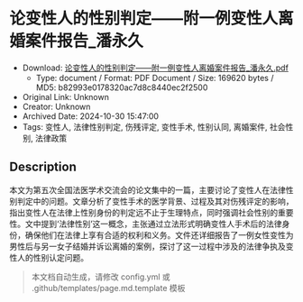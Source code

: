 # 论变性人的性别判定——附一例变性人离婚案件报告_潘永久

- Download: [论变性人的性别判定——附一例变性人离婚案件报告_潘永久.pdf](论变性人的性别判定——附一例变性人离婚案件报告_潘永久.pdf)
    - Type: document / Format: PDF Document / Size: 169620 bytes / MD5: b82993e0178320ac7d8c8440ec2f2500
- Original Link: Unknown
- Creator: Unknown
- Archived Date: 2024-10-30 15:47:00
- Tags: 变性人, 法律性别判定, 伤残评定, 变性手术, 性别认同, 离婚案件, 社会性别, 法律政策

## Description

本文为第五次全国法医学术交流会的论文集中的一篇，主要讨论了变性人在法律性别判定中的问题。文章分析了变性手术的医学背景、过程及其对伤残评定的影响，指出变性人在法律上性别身份的判定远不止于生理特点，同时强调社会性别的重要性。文中提到‘法律性别’这一概念，主张通过立法形式明确变性人手术后的法律身份，确保他们在法律上享有合适的权利和义务。文件还详细报告了一例女性变性为男性后与另一女子结婚并诉讼离婚的案例，探讨了这一过程中涉及的法律争执及变性人的性别认定问题。

> 本文档自动生成，请修改 config.yml 或 .github/templates/page.md.template 模板
